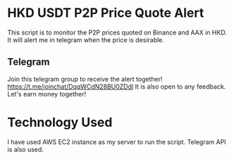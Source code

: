 # HKD USDT P2P Price Quote Alert
This script is to monitor the P2P prices quoted on Binance and AAX in HKD. It will alert me in telegram when the price is desirable.

## Telegram
Join this telegram group to receive the alert together! https://t.me/joinchat/DqqWCdN28BU0ZDdl
It is also open to any feedback. Let's earn money together!

# Technology Used
I have used AWS EC2 instance as my server to run the script. Telegram API is also used.

